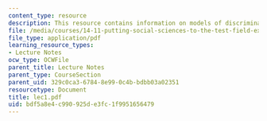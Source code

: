 ```yaml
---
content_type: resource
description: This resource contains information on models of discrimination.
file: /media/courses/14-11-putting-social-sciences-to-the-test-field-experiments-in-economics-spring-2006/bdf5a8e4c990925de3fc1f9951656479_lec1.pdf
file_type: application/pdf
learning_resource_types:
- Lecture Notes
ocw_type: OCWFile
parent_title: Lecture Notes
parent_type: CourseSection
parent_uid: 329c0ca3-6784-8e99-0c4b-bdbb03a02351
resourcetype: Document
title: lec1.pdf
uid: bdf5a8e4-c990-925d-e3fc-1f9951656479
---
```

